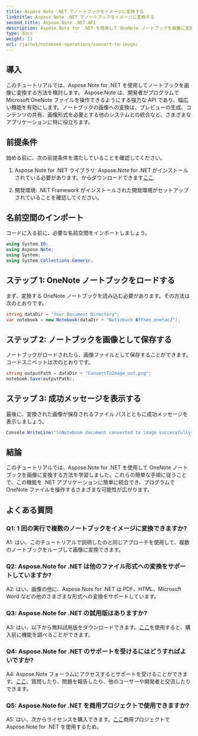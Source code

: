 ```yaml
---
title: Aspose Note .NET でノートブックをイメージに変換する
linktitle: Aspose Note .NET でノートブックをイメージに変換する
second_title: Aspose.Note .NET API
description: Aspose.Note for .NET を使用して OneNote ノートブックを画像に変換する方法を学習します。シームレスな統合については、このステップバイステップ ガイドに従ってください。
type: docs
weight: 11
url: /ja/net/notebook-operations/convert-to-image/
---
```

## 導入

このチュートリアルでは、Aspose.Note for .NET を使用してノートブックを画像に変換する方法を検討します。 Aspose.Note は、開発者がプログラムで Microsoft OneNote ファイルを操作できるようにする強力な API であり、幅広い機能を有効にします。ノートブックの画像への変換は、プレビューの生成、コンテンツの共有、画像形式を必要とする他のシステムとの統合など、さまざまなアプリケーションに特に役立ちます。

## 前提条件

始める前に、次の前提条件を満たしていることを確認してください。

1.  Aspose.Note for .NET ライブラリ: Aspose.Note for .NET がインストールされている必要があります。からダウンロードできます[ここ](https://releases.aspose.com/note/net/).

2. 開発環境: .NET Framework がインストールされた開発環境がセットアップされていることを確認してください。

## 名前空間のインポート

コードに入る前に、必要な名前空間をインポートしましょう。

```csharp
using System.IO;
using Aspose.Note;
using System;
using System.Collections.Generic;
```

## ステップ 1: OneNote ノートブックをロードする

まず、変換する OneNote ノートブックを読み込む必要があります。その方法は次のとおりです。

```csharp
string dataDir = "Your Document Directory";
var notebook = new Notebook(dataDir + "Notizbuch �ffnen.onetoc2");
```

## ステップ 2: ノートブックを画像として保存する

ノートブックがロードされたら、画像ファイルとして保存することができます。コードスニペットは次のとおりです。

```csharp
string outputPath = dataDir + "ConvertToImage_out.png";
notebook.Save(outputPath);
```

## ステップ 3: 成功メッセージを表示する

最後に、変換された画像が保存されるファイル パスとともに成功メッセージを表示しましょう。

```csharp
Console.WriteLine("\nNotebook document converted to image successfully.\nFile saved at " + outputPath);
```

## 結論

このチュートリアルでは、Aspose.Note for .NET を使用して OneNote ノートブックを画像に変換する方法を学習しました。これらの簡単な手順に従うことで、この機能を .NET アプリケーションに簡単に統合でき、プログラムで OneNote ファイルを操作するさまざまな可能性が広がります。

## よくある質問

### Q1: 1 回の実行で複数のノートブックをイメージに変換できますか?

A1: はい、このチュートリアルで説明したのと同じアプローチを使用して、複数のノートブックをループして画像に変換できます。

### Q2: Aspose.Note for .NET は他のファイル形式への変換をサポートしていますか?

A2: はい、画像の他に、Aspose.Note for .NET は PDF、HTML、Microsoft Word などの他のさまざまな形式への変換をサポートしています。

### Q3: Aspose.Note for .NET の試用版はありますか?

 A3: はい、以下から無料試用版をダウンロードできます。[ここ](https://releases.aspose.com/)を使用すると、購入前に機能を調べることができます。

### Q4: Aspose.Note for .NET のサポートを受けるにはどうすればよいですか?

 A4: Aspose.Note フォーラムにアクセスするとサポートを受けることができます。[ここ](https://forum.aspose.com/c/note/28)、質問したり、問題を報告したり、他のユーザーや開発者と交流したりできます。

### Q5: Aspose.Note for .NET を商用プロジェクトで使用できますか?

 A5: はい、次からライセンスを購入できます。[ここ](https://purchase.aspose.com/buy)商用プロジェクトで Aspose.Note for .NET を使用するため。